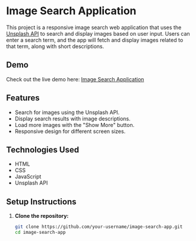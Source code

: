 # Image Search Application

This project is a responsive image search web application that uses the [Unsplash API](https://unsplash.com/developers) to search and display images based on user input. Users can enter a search term, and the app will fetch and display images related to that term, along with short descriptions.

## Demo

Check out the live demo here: [Image Search Application](https://sunnykumar-code.github.io/image-search/)

## Features

- Search for images using the Unsplash API.
- Display search results with image descriptions.
- Load more images with the "Show More" button.
- Responsive design for different screen sizes.

## Technologies Used

- HTML
- CSS
- JavaScript
- Unsplash API

## Setup Instructions

1. **Clone the repository:**

   ```bash
   git clone https://github.com/your-username/image-search-app.git
   cd image-search-app



